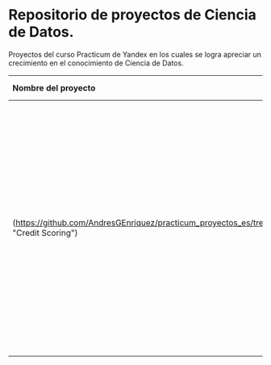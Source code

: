 # Repositorio de proyectos de Ciencia de Datos.
Proyectos del curso Practicum de Yandex en los cuales se logra apreciar un crecimiento en el conocimiento de Ciencia de Datos.

| Nombre del proyecto   | Descripción            | Librerías utilizadas        |
| :-------------------- | :--------------------- |:---------------------------:|
|     (https://github.com/AndresGEnriquez/practicum_proyectos_es/tree/main/1_credit_scoring "Credit Scoring")      | En este proyecto se realizará un análisis del riesgo de incumplimiento de los prestatarios y consiste en preparar un informe para la división de préstamos de un banco. Se deberá averiguar si el estado civil y el número de hijos de un cliente tienen un impacto en el incumplimiento de pago de un préstamo.      |      *pandas, math*          |
